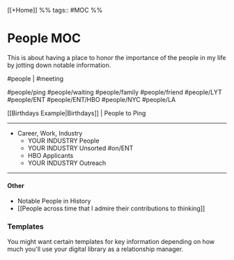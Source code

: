 [[+Home]] %% tags:: #MOC %% 
# People MOC
This is about having a place to honor the importance of the people in my life by jotting down notable information. 

#people  | #meeting

#people/ping
#people/waiting
#people/family
#people/friend
#people/LYT
#people/ENT
#people/ENT/HBO
#people/NYC
#people/LA

[[Birthdays Example|Birthdays]] | People to Ping

---
- Career, Work, Industry
	- YOUR INDUSTRY People
	- YOUR INDUSTRY Unsorted #on/ENT
	- HBO Applicants 
	- YOUR INDUSTRY Outreach

---
#### Other
- Notable People in History
- [[People across time that I admire their contributions to thinking]]

### Templates
You might want certain templates for key information depending on how much you'll use your digital library as a relationship manager. 